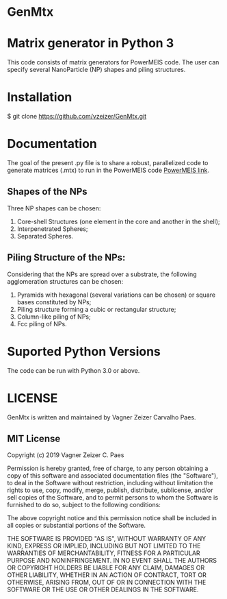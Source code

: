 # GenMtx

# Matrix generator in Python 3

This code consists of matrix generators for PowerMEIS code.
The user can specify several NanoParticle (NP) shapes and piling structures.

# Installation

$ git clone https://github.com/vzeizer/GenMtx.git

# Documentation

The goal of the present .py file is to share a robust, parallelized code to generate matrices (.mtx) to run in the PowerMEIS code [PowerMEIS link](tars.if.ufrgs.br).

## Shapes of the NPs

Three NP shapes can be chosen:

1. Core-shell Structures (one element in the core and another in the shell);
2. Interpenetrated Spheres;
3. Separated Spheres.

## Piling Structure of the NPs:

Considering that the NPs are spread over a substrate, the following agglomeration structures can be chosen:

1. Pyramids with hexagonal (several variations can be chosen) or square bases constituted by NPs;
2. Piling structure forming a cubic or rectangular structure;
3. Column-like piling of NPs;
4. Fcc piling of NPs.

# Suported Python Versions

The code can be run with Python 3.0 or above.

# LICENSE

GenMtx is written and maintained by Vagner Zeizer Carvalho Paes.

## MIT License

Copyright (c) 2019 Vagner Zeizer C. Paes

Permission is hereby granted, free of charge, to any person obtaining a copy
of this software and associated documentation files (the "Software"), to deal
in the Software without restriction, including without limitation the rights
to use, copy, modify, merge, publish, distribute, sublicense, and/or sell
copies of the Software, and to permit persons to whom the Software is
furnished to do so, subject to the following conditions:

The above copyright notice and this permission notice shall be included in all
copies or substantial portions of the Software.

THE SOFTWARE IS PROVIDED "AS IS", WITHOUT WARRANTY OF ANY KIND, EXPRESS OR
IMPLIED, INCLUDING BUT NOT LIMITED TO THE WARRANTIES OF MERCHANTABILITY,
FITNESS FOR A PARTICULAR PURPOSE AND NONINFRINGEMENT. IN NO EVENT SHALL THE
AUTHORS OR COPYRIGHT HOLDERS BE LIABLE FOR ANY CLAIM, DAMAGES OR OTHER
LIABILITY, WHETHER IN AN ACTION OF CONTRACT, TORT OR OTHERWISE, ARISING FROM,
OUT OF OR IN CONNECTION WITH THE SOFTWARE OR THE USE OR OTHER DEALINGS IN THE
SOFTWARE.

